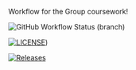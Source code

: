 Workflow for the Group coursework!

![GitHub Workflow Status (branch)](https://img.shields.io/github/actions/workflow/status/ericfwan/cwork/main.yml?branch=master)

[![LICENSE](https://img.shields.io/github/license/ericfwan/sem.svg?style=flat-square)](https://github.com/ericfwan/sem/blob/master/LICENSE))

[![Releases](https://img.shields.io/github/release/ericfwan/sem/all.svg?style=flat-square)](https://github.com/ericfwan/sem/releases)
